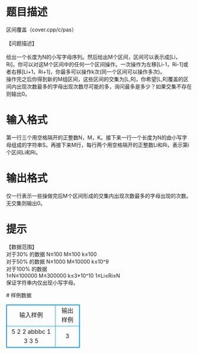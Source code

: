 # 

 
 # 题目描述 
<p>
区间覆盖（cover.cpp/c/pas）<br><br>【问题描述】<br><br>    给出一个长度为N的小写字母序列。然后给出M个区间，区间可以表示成[Li，Ri]，你可以对这M个区间中的任何一个区间操作。一次操作为左移[Li-1，Ri-1]或者右移[Li+1，Ri+1]，你最多可以操作k次(同一个区间可以操作多次)。<br>    操作完之后你得到新的M组区间，这些区间的交集为[L,R]，你希望[L,R]覆盖的区间内出现次数最多的字母出现次数尽可能的多，询问最多是多少？如果交集不存在则输出0。<br></p> 

 
 # 输入格式 
<p>
第一行三个用空格隔开的正整数N，M，K。接下来一行一个长度为N的由小写字母组成的字符串S。再接下来M行，每行两个用空格隔开的正整数Li和Ri，表示第i个区间Li和Ri。<br></p> 

 
 # 输出格式 
<p>
仅一行表示一些操做完后M个区间形成的交集内出现次数最多的字母出现的次数。无交集则输出0。<br></p> 

 
 # 提示 
<p>
【数据范围】<br>对于30% 的数据 N≤100 M≤100  k≤100<br>对于50% 的数据 N≤1000 M≤10000 k≤10^9 <br>对于100% 的数据 <br>1≤N≤100000  M≤300000  k≤3*10^10  1≤Li≤Ri≤N<br>保证字符串内仅出现小写字母。<br></p> 
# 样例数据
<style>
        table,table tr th, table tr td { border:1px solid #0094ff; }
        table { width: 200px; min-height: 25px; line-height: 25px; text-align: center; border-collapse: collapse;}   
    </style>
<table>
	<tr>
		<td>输入样例</td>
		<td>输出样例</td>
	</tr>
<tr><td>5 2 2
abbbc
1 3
3 5</td><td>3</td></tr></table>
